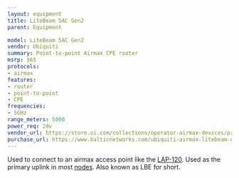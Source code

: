 ```yaml
---
layout: equipment
title: LiteBeam 5AC Gen2
parent: Equipment

model: LiteBeam 5AC Gen2
vendor: Ubiquiti
summary: Point-to-point Airmax CPE router
msrp: $65
protocols:
- airmax
features:
- router
- point-to-point
- CPE
frequencies:
- 5GHz
range_meters: 5000
power_req: 24v
vendor_url: https://store.ui.com/collections/operator-airmax-devices/products/litebeam-5ac-gen2
purchase_url: https://www.balticnetworks.com/ubiquiti-airmax-litebeam-gen-2-5ac-2-4-5ghz-23dbi-cpe-us
---
```


Used to connect to an airmax access point like the [LAP-120](/equipment/lap120). Used as the primary uplink in most [nodes](/docs/nodes). Also known as LBE for short.
